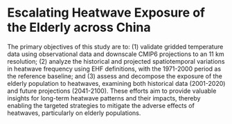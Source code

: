 # Escalating Heatwave Exposure of the Elderly across China
The primary objectives of this study are to: 
(1) validate gridded temperature data using observational data and downscale CMIP6 projections to an 11 km resolution; 
(2) analyze the historical and projected spatiotemporal variations in heatwave frequency using EHF definitions, with the 1971-2000 period as the reference baseline; and 
(3) assess and decompose the exposure of the elderly population to heatwaves, examining both historical data (2001-2020) and future projections (2041-2100). 
These efforts aim to provide valuable insights for long-term heatwave patterns and their impacts, thereby enabling the targeted strategies to mitigate the adverse effects of heatwaves, particularly on elderly populations.
